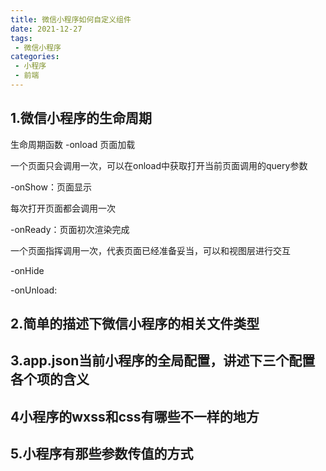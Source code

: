 ```yaml
---
title: 微信小程序如何自定义组件
date: 2021-12-27
tags:
 - 微信小程序  
categories:
 - 小程序
 - 前端
---
```


## 1.微信小程序的生命周期

生命周期函数 -onload 页面加载

一个页面只会调用一次，可以在onload中获取打开当前页面调用的query参数

-onShow：页面显示

每次打开页面都会调用一次

-onReady：页面初次渲染完成

一个页面指挥调用一次，代表页面已经准备妥当，可以和视图层进行交互

-onHide

-onUnload:

## 2.简单的描述下微信小程序的相关文件类型



## 3.app.json当前小程序的全局配置，讲述下三个配置各个项的含义



## 4小程序的wxss和css有哪些不一样的地方



## 5.小程序有那些参数传值的方式